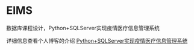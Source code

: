 # EIMS
数据库课程设计，Python+SQLServer实现疫情医疗信息管理系统

详细信息查看个人博客的介绍 [Python+SQLServer实现疫情医疗信息管理系统](https://www.marigold.website/#/readArticle?workId=100&author=Marigold&authorId=1000001)
